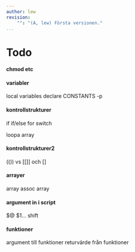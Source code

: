 ```yaml
---
author: lew
revision:
    "": "(A, lew) Första versionen."
...
```


Todo
================

#### chmod etc
<!-- exekvera script
rättigheter? -->

#### variabler
local variables
declare
CONSTANTS
-p


#### kontrollstrukturer
if
if/else
for
switch

loopa array

#### kontrollstrukturer2
(()) vs [[]] och []

#### arrayer
array
assoc array

#### argument in i script
$@
$1...
shift

#### funktioner
argument till funktioner
returvärde från funktioner
